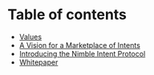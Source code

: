 # Table of contents

* [Values](README.md)
* [A Vision for a Marketplace of Intents](a-vision-for-a-marketplace-of-intents.md)
* [Introducing the Nimble Intent Protocol](introducing-the-nimble-intent-protocol.md)
* [Whitepaper](whitepaper.md)
